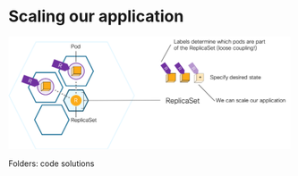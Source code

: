 # Scaling our application





![K8S ReplicaSets](img/replicaset.png?raw=true "K8S ReplicaSets")

Folders:
code
solutions
